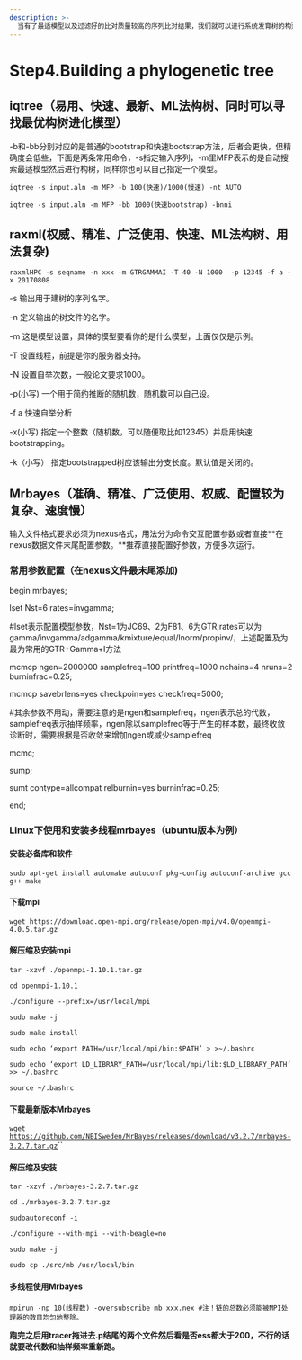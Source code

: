 ```yaml
---
description: >-
  当有了最适模型以及过滤好的比对质量较高的序列比对结果，我们就可以进行系统发育树的构建，系统发育树构建的方法有很多，当今流行的两种统计学方法是最大似然法(ML)和贝叶斯推断(BI)方法构树，下面将介绍两种方法的主流软件使用。
---
```


# Step4.Building a phylogenetic tree

## **iqtree（易用、快速、最新、ML法构树、同时可以寻找最优构树进化模型）**

-b和-bb分别对应的是普通的bootstrap和快速bootstrap方法，后者会更快，但精确度会低些，下面是两条常用命令，-s指定输入序列，-m里MFP表示的是自动搜索最适模型然后进行构树，同样你也可以自己指定一个模型。

`iqtree -s input.aln -m MFP -b 100(快速)/1000(慢速) -nt AUTO`

`iqtree -s input.aln -m MFP -bb 1000(快速bootstrap) -bnni`

## **raxml\(权威、精准、广泛使用、快速、ML法构树、用法复杂\)**

`raxmlHPC -s seqname -n xxx -m GTRGAMMAI -T 40 -N 1000  -p 12345 -f a -x 20170808`

 -s                 输出用于建树的序列名字。

 -n                 定义输出的树文件的名字。

 -m                这是模型设置，具体的模型要看你的是什么模型，上面仅仅是示例。

 -T                 设置线程，前提是你的服务器支持。

 -N                设置自举次数，一般论文要求1000。

 -p\(小写\)        一个用于简约推断的随机数，随机数可以自己设。

 -f a               快速自举分析

 -x\(小写\)        指定一个整数（随机数，可以随便取比如12345）并启用快速bootstrapping。

 -k（小写）    指定bootstrapped树应该输出分支长度。默认值是关闭的。

## **Mrbayes（准确、精准、广泛使用、权威、配置较为复杂、速度慢）**

输入文件格式要求必须为nexus格式，用法分为命令交互配置参数或者直接**在nexus数据文件末尾配置参数。**推荐直接配置好参数，方便多次运行。

### 常用参数配置（在nexus文件最末尾添加\)

begin mrbayes;

lset Nst=6 rates=invgamma;

\#lset表示配置模型参数，Nst=1为JC69、2为F81、6为GTR;rates可以为gamma/invgamma/adgamma/kmixture/equal/lnorm/propinv/，上述配置及为最为常用的GTR+Gamma+I方法

mcmcp ngen=2000000 samplefreq=100 printfreq=1000 nchains=4 nruns=2 burninfrac=0.25;

mcmcp savebrlens=yes checkpoin=yes checkfreq=5000;

\#其余参数不用动，需要注意的是ngen和samplefreq，ngen表示总的代数，samplefreq表示抽样频率，ngen除以samplefreq等于产生的样本数，最终收敛诊断时，需要根据是否收敛来增加ngen或减少samplefreq

mcmc;

sump;

sumt contype=allcompat relburnin=yes burninfrac=0.25;

end;

### **Linux下使用和安装多线程mrbayes（ubuntu版本为例）**

#### 安装必备库和软件

`sudo apt-get install automake autoconf pkg-config autoconf-archive gcc g++ make`

#### 下载mpi

`wget https://download.open-mpi.org/release/open-mpi/v4.0/openmpi-4.0.5.tar.gz`

#### 解压缩及安装mpi

`tar -xzvf ./openmpi-1.10.1.tar.gz`

`cd openmpi-1.10.1`

`./configure --prefix=/usr/local/mpi`

`sudo make -j` 

`sudo make install`

`sudo echo ‘export PATH=/usr/local/mpi/bin:$PATH’ > >~/.bashrc`

`sudo echo ‘export LD_LIBRARY_PATH=/usr/local/mpi/lib:$LD_LIBRARY_PATH’ >> ~/.bashrc`

`source ~/.bashrc`

#### 下载最新版本Mrbayes

`wget` [`https://github.com/NBISweden/MrBayes/releases/download/v3.2.7/mrbayes-3.2.7.tar.gz`](https://github.com/NBISweden/MrBayes/releases/download/v3.2.7/mrbayes-3.2.7.tar.gz)\`\`

#### 解压缩及安装

`tar -xzvf ./mrbayes-3.2.7.tar.gz`

`cd ./mrbayes-3.2.7.tar.gz`

`sudoautoreconf -i`

`./configure --with-mpi --with-beagle=no`

`sudo make -j`

`sudo cp ./src/mb /usr/local/bin`

#### 多线程使用Mrbayes

`mpirun -np 10(线程数) -oversubscribe mb xxx.nex #注！链的总数必须能被MPI处理器的数目均匀地整除。`

**跑完之后用tracer拖进去.p结尾的两个文件然后看是否ess都大于200，不行的话就要改代数和抽样频率重新跑。**


